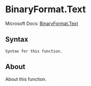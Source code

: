 ---
---

# BinaryFormat.Text

Microsoft Docs: [BinaryFormat.Text](https://docs.microsoft.com/en-us/powerquery-m/binaryformat-text)

## Syntax

```
Syntax for this function.
```

## About

About this function.

